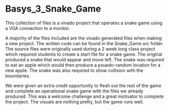 # Basys_3_Snake_Game
This collection of files is a vivado project that operates a snake game using a VGA connection to a monitor.

A majority of the files included are the vivado generated files when making a new project. The written code can be found in the Snake_Game.src folder.
The source files were originally used during a 2 week long class project which required students to create a start file for a snake game. The original produced a snake that would appear and move left. The snake was required to eat an apple which would then produce a psuedo-random location for a new apple. The snake was also required to show collision with the boundaries.

We were given an extra credit opportunity to flesh out the rest of the game and complete an operational snake game with the files we already produced. This was a welcome challenge and a great motivator to complete the project. The visuals are nothing pretty, but the game runs well.
